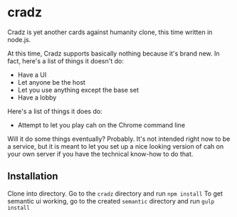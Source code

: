 ﻿# cradz

Cradz is yet another cards against humanity clone, this time written in node.js.

At this time, Cradz supports basically nothing because it's brand new. In fact, here's a list
of things it doesn't do:
* Have a UI
* Let anyone be the host
* Let you use anything except the base set
* Have a lobby

Here's a list of things it does do:
* Attempt to let you play cah on the Chrome command line

Will it do some things eventually? Probably. It's not intended right now to be a service, but it is
meant to let you set up a nice looking version of cah on your own server if you have the
technical know-how to do that.

## Installation
Clone into directory. Go to the `cradz` directory and run `npm install`
To get semantic ui working, go to the created `semantic` directory and run
`gulp install`